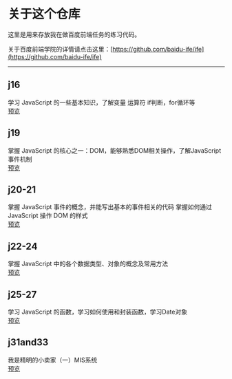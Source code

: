 # 关于这个仓库

这里是用来存放我在做百度前端任务的练习代码。

关于百度前端学院的详情请点击这里：[https://github.com/baidu-ife/ife](https://github.com/baidu-ife/ife)

---
## j16

学习 JavaScript 的一些基本知识，了解变量 运算符 if判断，for循环等
 <br>
 [预览](https://qunalide.github.io/ifecode/j16/) 

## j19

掌握 JavaScript 的核心之一：DOM，能够熟悉DOM相关操作，了解JavaScript事件机制
  <br>
  [预览](https://qunalide.github.io/ifecode/j19/) 
## j20-21
掌握 JavaScript 事件的概念，并能写出基本的事件相关的代码
掌握如何通过 JavaScript 操作 DOM 的样式
  <br>
  [预览](https://qunalide.github.io/ifecode/j20-21/) 
## j22-24
掌握 JavaScript 中的各个数据类型、对象的概念及常用方法
<br>
  [预览](https://qunalide.github.io/ifecode/j22-24/) 
## j25-27
学习 JavaScript 的函数，学习如何使用和封装函数，学习Date对象
<br>
  [预览](https://qunalide.github.io/ifecode/j25-27/) 
## j31and33
我是精明的小卖家（一）MIS系统
<br>
  [预览](https://qunalide.github.io/ifecode/j31and33/) 